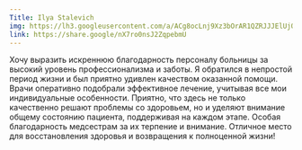```yaml
---
Title: Ilya Stalevich
img: https://lh3.googleusercontent.com/a/ACg8ocLnj9Xz3bOrAR1QZRJJJElUjQlFZf2jKrW50nMl2JRgxMJzkiY=w72-h72-p-rp-mo-br100
link: https://share.google/nX7ro0nsJ2ZqpebmU
---
```


Хочу выразить искреннюю благодарность персоналу больницы за высокий уровень профессионализма и заботы. Я обратился в непростой период жизни и был приятно удивлен качеством оказанной помощи. Врачи оперативно подобрали эффективное лечение, учитывая все мои индивидуальные особенности. Приятно, что здесь не только качественно решают проблемы со здоровьем, но и уделяют внимание общему состоянию пациента, поддерживая на каждом этапе. Особая благодарность медсестрам за их терпение и внимание. Отличное место для восстановления здоровья и возвращения к полноценной жизни!